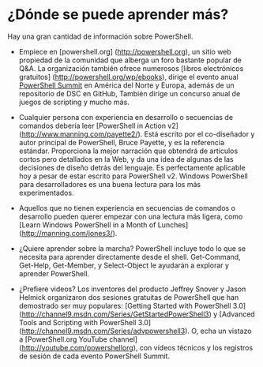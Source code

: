 # ¿Dónde se puede aprender más?

Hay una gran cantidad de información sobre PowerShell.

* Empiece en [powershell.org] (http://powershell.org), un sitio web propiedad de la comunidad que alberga un foro bastante popular de Q&A. La organización también ofrece numerosos [libros electrónicos gratuitos] (http://powershell.org/wp/ebooks), dirige el evento anual [PowerShell Summit](http://powershellsummit.org) en América del Norte y Europa, además de un repositorio de DSC en GitHub, También dirige un concurso anual de juegos de scripting y mucho más.

* Cualquier persona con experiencia en desarrollo o secuencias de comandos debería leer  [PowerShell in Action v2] (http://www.manning.com/payette2/). Está escrito por el co-diseñador y autor principal de PowerShell, Bruce Payette, y es la referencia estándar. Proporciona la mejor narración que obtendrá de artículos cortos pero detallados en la Web, y da una idea de algunas de las decisiones de diseño detrás del lenguaje. Es perfectamente aplicable hoy a pesar de estar escrito para PowerShell v2. Windows PowerShell para desarrolladores es una buena lectura para los más experimentados.

* Aquellos que no tienen experiencia en secuencias de comandos o desarrollo pueden querer empezar con una lectura más ligera, como [Learn Windows PowerShell in a Month of Lunches] (http://manning.com/jones3/).

* ¿Quiere aprender sobre la marcha? PowerShell incluye todo lo que se necesita para aprender directamente desde el shell. Get-Command, Get-Help, Get-Member, y Select-Object le ayudarán a explorar y aprender PowerShell.

* ¿Prefiere videos? Los inventores del producto Jeffrey Snover y Jason Helmick organizaron dos sesiones gratuitas de PowerShell que han demostrado ser muy populares: [Getting Started with PowerShell 3.0] (http://channel9.msdn.com/Series/GetStartedPowerShell3) y [Advanced Tools and Scripting with PowerShell 3.0] (http://channel9.msdn.com/Series/advpowershell3). O, echa un vistazo a [PowerShell.org YouTube channel] (http://youtube.com/powershellorg), con vídeos técnicos y los registros de sesión de cada evento PowerShell Summit.
